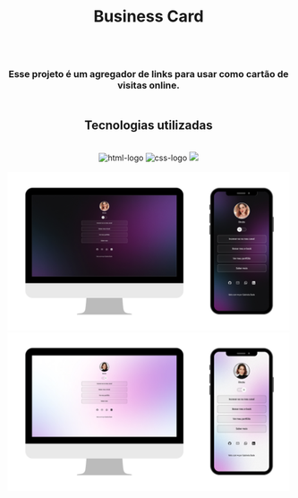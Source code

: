 <div align="center">

<H1>Business Card</h1>
<br>
<br>
<h3>Esse projeto  é um agregador de links para usar como cartão de visitas online.
<br>
<br>
<h2> Tecnologias utilizadas</h2>
<br>
 <img src="https://img.shields.io/badge/HTML5-E34F26?style=for-the-badge&logo=html5&logoColor=white" alt="html-logo"/>
 <img src="https://img.shields.io/badge/CSS3-1572B6?style=for-the-badge&logo=css3&logoColor=white" alt="css-logo"/>
 <img src="https://img.shields.io/badge/JavaScript-F7DF1E?style=for-the-badge&logo=javascript&logoColor=black">
<br>
<br>
<img src=".github/preview-dark.png" width="550px"/>
<img src=".github/preview-light.png" width="550px"/>

</div>
